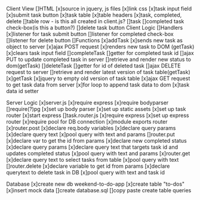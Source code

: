 Client View
    []HTML
        [x]source in jquery, js files
        [x]link css
        [x]task input field
             [x]submit task button
        [x]task table
           [x]table headers
                [x]task, completed, delete
            []table row - is this all created in client.js?
                []task
                []completed task check-box(is this a button?)
                []delete task button
Client Logic
    []Handlers
        [x]listener for task submit button
        []listener for completed check-box
        []listener for delete button
    []Functions
        [x]addTask
            [x]sends new task as object to server
            [x]ajax POST request
            [x]renders new task to DOM (getTask)
            [x]clears task input field
        []completeTask
            []getter for completed task id
            []ajax PUT to update completed task in server
            []retrieve and render new status to dom(getTask)
        []deleteTask
            []getter for id of deleted task
            []ajax DELETE request to server
            []retrieve and render latest version of task table(getTask)
        [x]getTask
            [x]jquery to empty old version of task table
            [x]ajax GET request to get task data from server
            [x]for loop to append task data to dom
                [x]task data id setter

Server Logic
    [x]server.js
        [x]require express
        [x]require bodyparser
        []require(?)pg
        [x]set up body parser
        [x]set up static assets
        [x]set up task router
        [x]start express
    []task.router.js
            [x]require express
            [x]set up express router
            [x]require pool for DB connection
            [x]module exports router
        [x]router.post
            [x]declare req.body variables
            [x]declare query params
            [x]declare query text
            [x]pool query with text and params
        []router.put
            [x]declare var to get the id from params
            [x]declare new completed status
            [x]declare query params
            [x]declare query text that targets task id and updates completed status
            [x]pool query with text and params
        [x]router.get 
            [x]declare query text to select tasks from table
            [x]pool query with text 
        []router.delete
            [x]declare variable to get id from params
            [x]declare querytext to delete task in DB
            [x]pool query with text and task id

Database
    [x]create new db weekend-to-do-app
        [x]create table "to-dos"
            [x]insert mock data
    []create database.sql
        []copy paste create table queries
        
       